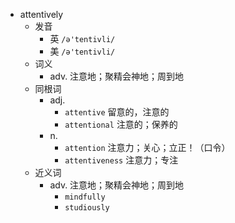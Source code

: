 - attentively
  - 发音
    - 英 `/ə'tentivli/`
    - 美 `/ə'tentivli/`
  - 词义
    - adv. 注意地；聚精会神地；周到地
  - 同根词
    - adj.
      - `attentive` 留意的，注意的
      - `attentional` 注意的；保养的
    - n.
      - `attention` 注意力；关心；立正！（口令）
      - `attentiveness` 注意力；专注
  - 近义词
    - adv. 注意地；聚精会神地；周到地
      - `mindfully`
      - `studiously`
